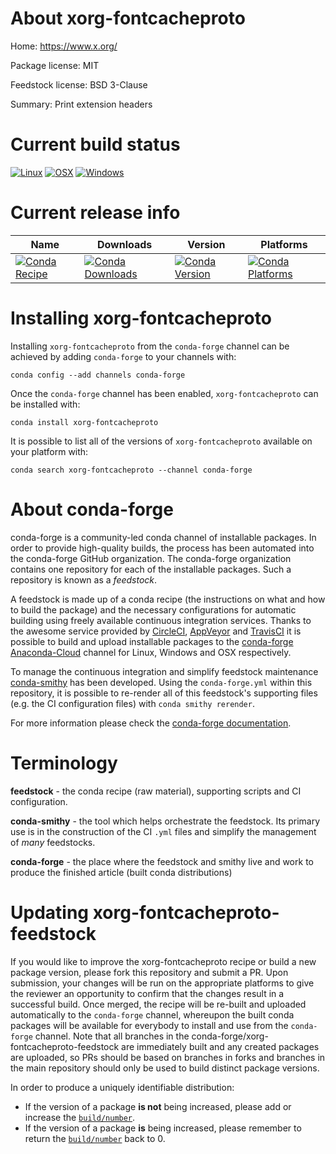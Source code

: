 About xorg-fontcacheproto
=========================

Home: https://www.x.org/

Package license: MIT

Feedstock license: BSD 3-Clause

Summary: Print extension headers



Current build status
====================

[![Linux](https://img.shields.io/circleci/project/github/conda-forge/xorg-fontcacheproto-feedstock/master.svg?label=Linux)](https://circleci.com/gh/conda-forge/xorg-fontcacheproto-feedstock)
[![OSX](https://img.shields.io/travis/conda-forge/xorg-fontcacheproto-feedstock/master.svg?label=macOS)](https://travis-ci.org/conda-forge/xorg-fontcacheproto-feedstock)
[![Windows](https://img.shields.io/appveyor/ci/conda-forge/xorg-fontcacheproto-feedstock/master.svg?label=Windows)](https://ci.appveyor.com/project/conda-forge/xorg-fontcacheproto-feedstock/branch/master)

Current release info
====================

| Name | Downloads | Version | Platforms |
| --- | --- | --- | --- |
| [![Conda Recipe](https://img.shields.io/badge/recipe-xorg--fontcacheproto-green.svg)](https://anaconda.org/conda-forge/xorg-fontcacheproto) | [![Conda Downloads](https://img.shields.io/conda/dn/conda-forge/xorg-fontcacheproto.svg)](https://anaconda.org/conda-forge/xorg-fontcacheproto) | [![Conda Version](https://img.shields.io/conda/vn/conda-forge/xorg-fontcacheproto.svg)](https://anaconda.org/conda-forge/xorg-fontcacheproto) | [![Conda Platforms](https://img.shields.io/conda/pn/conda-forge/xorg-fontcacheproto.svg)](https://anaconda.org/conda-forge/xorg-fontcacheproto) |

Installing xorg-fontcacheproto
==============================

Installing `xorg-fontcacheproto` from the `conda-forge` channel can be achieved by adding `conda-forge` to your channels with:

```
conda config --add channels conda-forge
```

Once the `conda-forge` channel has been enabled, `xorg-fontcacheproto` can be installed with:

```
conda install xorg-fontcacheproto
```

It is possible to list all of the versions of `xorg-fontcacheproto` available on your platform with:

```
conda search xorg-fontcacheproto --channel conda-forge
```


About conda-forge
=================

conda-forge is a community-led conda channel of installable packages.
In order to provide high-quality builds, the process has been automated into the
conda-forge GitHub organization. The conda-forge organization contains one repository
for each of the installable packages. Such a repository is known as a *feedstock*.

A feedstock is made up of a conda recipe (the instructions on what and how to build
the package) and the necessary configurations for automatic building using freely
available continuous integration services. Thanks to the awesome service provided by
[CircleCI](https://circleci.com/), [AppVeyor](http://www.appveyor.com/)
and [TravisCI](https://travis-ci.org/) it is possible to build and upload installable
packages to the [conda-forge](https://anaconda.org/conda-forge)
[Anaconda-Cloud](http://docs.anaconda.org/) channel for Linux, Windows and OSX respectively.

To manage the continuous integration and simplify feedstock maintenance
[conda-smithy](http://github.com/conda-forge/conda-smithy) has been developed.
Using the ``conda-forge.yml`` within this repository, it is possible to re-render all of
this feedstock's supporting files (e.g. the CI configuration files) with ``conda smithy rerender``.

For more information please check the [conda-forge documentation](https://conda-forge.org/docs/).

Terminology
===========

**feedstock** - the conda recipe (raw material), supporting scripts and CI configuration.

**conda-smithy** - the tool which helps orchestrate the feedstock.
                   Its primary use is in the construction of the CI ``.yml`` files
                   and simplify the management of *many* feedstocks.

**conda-forge** - the place where the feedstock and smithy live and work to
                  produce the finished article (built conda distributions)


Updating xorg-fontcacheproto-feedstock
======================================

If you would like to improve the xorg-fontcacheproto recipe or build a new
package version, please fork this repository and submit a PR. Upon submission,
your changes will be run on the appropriate platforms to give the reviewer an
opportunity to confirm that the changes result in a successful build. Once
merged, the recipe will be re-built and uploaded automatically to the
`conda-forge` channel, whereupon the built conda packages will be available for
everybody to install and use from the `conda-forge` channel.
Note that all branches in the conda-forge/xorg-fontcacheproto-feedstock are
immediately built and any created packages are uploaded, so PRs should be based
on branches in forks and branches in the main repository should only be used to
build distinct package versions.

In order to produce a uniquely identifiable distribution:
 * If the version of a package **is not** being increased, please add or increase
   the [``build/number``](http://conda.pydata.org/docs/building/meta-yaml.html#build-number-and-string).
 * If the version of a package **is** being increased, please remember to return
   the [``build/number``](http://conda.pydata.org/docs/building/meta-yaml.html#build-number-and-string)
   back to 0.